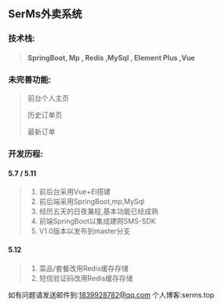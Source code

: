 ## SerMs外卖系统

### 技术栈:

> #### SpringBoot, Mp , Redis ,MySql , Element Plus ,Vue

### 未完善功能:

> 前台个人主页
>
> 历史订单页
>
> 最新订单
>

### 开发历程:

#### 5.7 / 5.11

> 1. 前后台采用Vue+El搭建
> 2. 前后端采用SpringBoot,mp,MySql
> 3. 经历五天的日夜兼程,基本功能已经成熟
> 4. 前端SpringBoot以集成建网SMS-SDK
> 5. V1.0版本以发布到master分支

#### 5.12

> 1. 菜品/套餐改用Redis缓存存储
> 2. 短信验证码改用Redis缓存存储

如有问题请发送邮件到:1839928782@qq.com
个人博客:serms.top